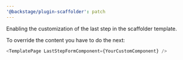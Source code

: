 ```yaml
---
'@backstage/plugin-scaffolder': patch
---
```


Enabling the customization of the last step in the scaffolder template.

To override the content you have to do the next:

```typescript jsx
<TemplatePage LastStepFormComponent={YourCustomComponent} />
```
